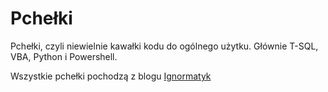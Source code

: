 Pchełki
=======

Pchełki, czyli niewielnie kawałki kodu do ogólnego użytku. Głównie T-SQL, VBA, Python i Powershell.

Wszystkie pchełki pochodzą z blogu <a href="https://xpil.eu">Ignormatyk</a>
